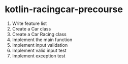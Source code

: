 # kotlin-racingcar-precourse

1. Write feature list
2. Create a Car class
3. Create a Car Racing class
4. Implement the main function
5. Implement input validation
6. Implement valid input test
7. Implement exception test